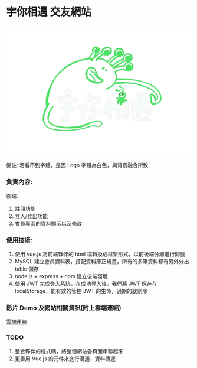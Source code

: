 # 宇你相遇 交友網站

![](fp_frontend/src/style/images/IMG_6204.gif "logo")

備註: 若看不到字體，是因 Logo 字體為白色，與背景融合所致

### 負責內容:

後端:

1. 註冊功能
2. 登入/登出功能
3. 會員專區的資料顯示以及修改

### 使用技術:

1. 使用 vue.js 將前端夥伴的 html 檔轉換成框架形式，以前後端分離進行開發
2. MySQL 建立會員資料表，搭配資料庫正規畫，所有的多筆資料都有另外分出 table 儲存
3. node.js + express + npm 建立後端環境
4. 使用 JWT 完成登入系統，在成功登入後，我們將 JWT 保存在 localStorage，能有效的管控 JWT 的生命，過期的就刪除

### 影片 Demo 及網站相關資訊(附上雲端連結)

[雲端連結](https://drive.google.com/drive/folders/1yol7xXzJXFqYeU3ykbdVIOz--MPFqC8w?usp=sharing)

### TODO

1. 整合夥伴的程式碼，將整個網站各頁面串聯起來
2. 更善用 Vue.js 的元件來進行溝通、資料傳遞
